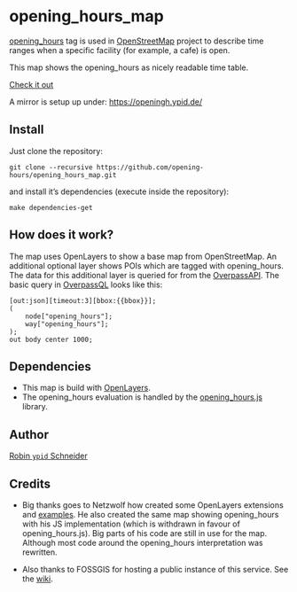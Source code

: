 # opening_hours_map

[opening_hours](https://wiki.openstreetmap.org/wiki/Key:opening_hours) tag is used in [OpenStreetMap](https://openstreetmap.org) project to describe time ranges when a specific facility (for example, a cafe) is open.

This map shows the opening_hours as nicely readable time table.

[Check it out][online]

A mirror is setup up under: https://openingh.ypid.de/

## Install

Just clone the repository:

```Shell
git clone --recursive https://github.com/opening-hours/opening_hours_map.git
```

and install it’s dependencies (execute inside the repository):

```Shell
make dependencies-get
```

## How does it work?

The map uses OpenLayers to show a base map from OpenStreetMap. An additional optional layer shows POIs which are tagged with opening_hours. The data for this additional layer is queried for from the [OverpassAPI][]. The basic query in [OverpassQL][] looks like this:

    [out:json][timeout:3][bbox:{{bbox}}];
    (
        node["opening_hours"];
        way["opening_hours"];
    );
    out body center 1000;

## Dependencies

* This map is build with [OpenLayers][ol-lib].
* The opening_hours evaluation is handled by the [opening_hours.js][oh-lib] library.

## Author
[Robin `ypid` Schneider](https://wiki.openstreetmap.org/wiki/User:Ypid)

<!-- Credits {{{ -->
## Credits ##
* Big thanks goes to Netzwolf how created some OpenLayers extensions and [examples][]. He also created the same map showing opening\_hours with his JS implementation (which is withdrawn in favour of opening\_hours.js). Big parts of his code are still in use for the map. Although most code around the opening\_hours interpretation was rewritten.

* Also thanks to FOSSGIS for hosting a public instance of this service. See the [wiki][fossgis-project].

<!-- }}} -->

[ol-lib]: http://openlayers.org/
[oh-lib]: https://github.com/opening-hours/opening_hours.js
[examples]: http://www.netzwolf.info/kartografie/openlayers/
[OverpassAPI]: https://overpass-api.de/
[OverpassQL]: https://wiki.openstreetmap.org/wiki/OverpassQL
[online]: http://openingh.openstreetmap.de
[fossgis-project]: https://wiki.openstreetmap.org/wiki/FOSSGIS/Server/Projects/opening_hours.js
